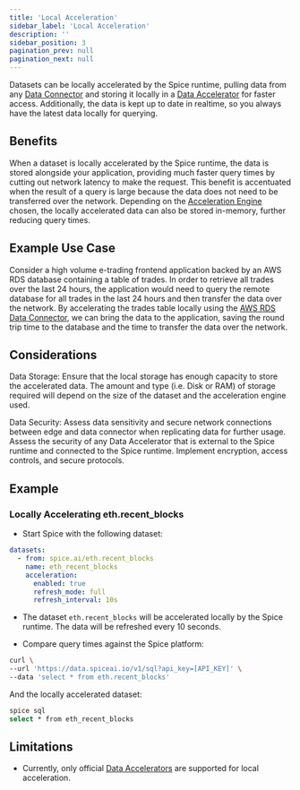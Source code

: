 ```yaml
---
title: 'Local Acceleration'
sidebar_label: 'Local Acceleration'
description: ''
sidebar_position: 3
pagination_prev: null
pagination_next: null
---
```


Datasets can be locally accelerated by the Spice runtime, pulling data from any [Data Connector](/data-connectors) and storing it locally in a [Data Accelerator](/data-accelerators) for faster access. Additionally, the data is kept up to date in realtime, so you always have the latest data locally for querying.

## Benefits

When a dataset is locally accelerated by the Spice runtime, the data is stored alongside your application, providing much faster query times by cutting out network latency to make the request. This benefit is accentuated when the result of a query is large because the data does not need to be transferred over the network. Depending on the [Acceleration Engine](/data-accelerators) chosen, the locally accelerated data can also be stored in-memory, further reducing query times.

## Example Use Case

Consider a high volume e-trading frontend application backed by an AWS RDS database containing a table of trades. In order to retrieve all trades over the last 24 hours, the application would need to query the remote database for all trades in the last 24 hours and then transfer the data over the network. By accelerating the trades table locally using the [AWS RDS Data Connector](https://github.com/spiceai/quickstarts/tree/trunk/rds), we can bring the data to the application, saving the round trip time to the database and the time to transfer the data over the network.

## Considerations

Data Storage: Ensure that the local storage has enough capacity to store the accelerated data. The amount and type (i.e. Disk or RAM) of storage required will depend on the size of the dataset and the acceleration engine used.

Data Security: Assess data sensitivity and secure network connections between edge and data connector when replicating data for further usage. Assess the security of any Data Accelerator that is external to the Spice runtime and connected to the Spice runtime. Implement encryption, access controls, and secure protocols.

## Example

### Locally Accelerating eth.recent_blocks

- Start Spice with the following dataset:
```yaml
datasets:
  - from: spice.ai/eth.recent_blocks
    name: eth_recent_blocks
    acceleration:
      enabled: true
      refresh_mode: full
      refresh_interval: 10s
```

- The dataset `eth.recent_blocks` will be accelerated locally by the Spice runtime. The data will be refreshed every 10 seconds.

- Compare query times against the Spice platform:

```bash
curl \
--url 'https://data.spiceai.io/v1/sql?api_key=[API_KEY]' \
--data 'select * from eth.recent_blocks'
```

And the locally accelerated dataset:

```bash
spice sql
select * from eth_recent_blocks
```

## Limitations

- Currently, only official [Data Accelerators](./data-accelerators) are supported for local acceleration.